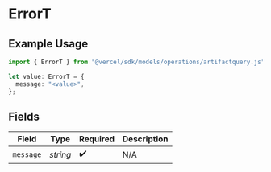 # ErrorT

## Example Usage

```typescript
import { ErrorT } from "@vercel/sdk/models/operations/artifactquery.js";

let value: ErrorT = {
  message: "<value>",
};
```

## Fields

| Field              | Type               | Required           | Description        |
| ------------------ | ------------------ | ------------------ | ------------------ |
| `message`          | *string*           | :heavy_check_mark: | N/A                |